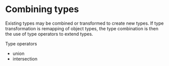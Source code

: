 # Combining types

Existing types may be combined or transformed to create new types. If type transformation is remapping of object types, the type combination is then the use of type operators to extend types.

Type operators
- union
- intersection
